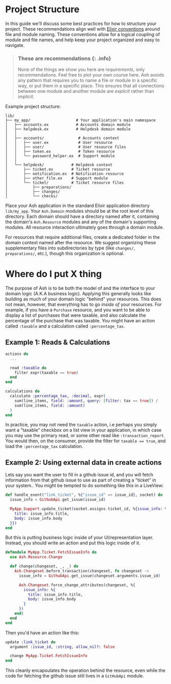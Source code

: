 # Project Structure

In this guide we'll discuss some best practices for how to structure your project. These recommendations align well with [Elixir conventions](https://hexdocs.pm/elixir/1.16.2/naming-conventions.html#casing) around file and module naming. These conventions allow for a logical coupling of module and file names, and help keep your project organized and easy to navigate.

> ### These are recommendations {: .info}
>
> None of the things we show you here are _requirements_, only recommendations.
> Feel free to plot your own course here. Ash avoids any pattern that requires
> you to name a  file or module in a specific way, or put them in a specific
> place. This ensures that all connections between one module and another
> module are _explicit_ rather than _implicit_.

Example project structure:

```
lib/
├── my_app/                    # Your application's main namespace
│   ├── accounts.ex            # Accounts domain module
│   ├── helpdesk.ex            # Helpdesk domain module
│   │
│   ├── accounts/               # Accounts context
│   │   ├── user.ex             # User resource
│   │   ├── user/               # User resource files
│   │   ├── token.ex            # Token resource
│   │   └── password_helper.ex  # Support module
│   │
│   └── helpdesk/            # Helpdesk context
│       ├── ticket.ex        # Ticket resource
│       ├── notification.ex  # Notification resource
│       ├── other_file.ex    # Support module
│       └── ticket/          # Ticket resource files
│           ├── preparations/
│           ├── changes/
│           └── checks/
```

Place your Ash application in the standard Elixir application directory `lib/my_app`. Your `Ash.Domain` modules should be at the root level of this directory. Each domain should have a directory named after it, containing the domain's `Ash.Resource` modules and any of the domain's supporting modules. All resource interaction ultimately goes through a domain module.

For resources that require additional files, create a dedicated folder in the domain context named after the resource. We suggest organizing these supplementary files into subdirectories by type (like `changes/`, `preparations/`, etc.), though this organization is optional.

# Where do I put X thing

The purpose of Ash is to be both the model of and the interface to your domain logic (A.K.A business logic). Applying this generally looks like building as much of your domain logic "behind" your resources. This does not mean, however, that everything has to go _inside of_ your resources. For example, if you have a `Purchase` resource, and you want to be able to display a list of purchases that were taxable, and also calculate the percentage of the purchase that was taxable. You might have an action called `:taxable` and a calculation called `:percentage_tax`.

## Example 1: Reads & Calculations

```elixir
actions do
  ...

  read :taxable do
    filter expr(taxable == true)
  end
end

calculations do
  calculate :percentage_tax, :decimal, expr(
    sum(line_items, field: :amount, query: [filter: tax == true]) /
    sum(line_items, field: :amount)
  )
end
```

In practice, you may not need the `taxable` action, i.e perhaps you simply want a "taxable" checkbox on a list view in your application, in which case you may use the primary read, or some other read like `:transaction_report`. You would then, on the consumer, provide the filter for `taxable == true`, and load the `:percentage_tax` calculation.

## Example 2: Using external data in create actions

Lets say you want the user to fill in a github issue id, and you will fetch information from that github issue to use as part of creating a "ticket" in your system.. You might be tempted to do something like this in a LiveView:

```elixir
def handle_event("link_ticket", %{"issue_id" => issue_id}, socket) do
  issue_info = GithubApi.get_issue(issue_id)

  MyApp.Support.update_ticket(socket.assigns.ticket_id, %{issue_info: %{
    title: issue_info.title,
    body: issue_info.body
  }})
end
```

But this is putting business logic inside of your UI/representation layer. Instead, you should write an action and put this logic inside of it.

```elixir
defmodule MyApp.Ticket.FetchIssueInfo do
  use Ash.Resource.Change

  def change(changeset, _, _) do
    Ash.Changeset.before_transaction(changeset, fn changeset ->
      issue_info = GithubApi.get_issue(changeset.arguments.issue_id)

      Ash.Changeset.force_change_attributes(changeset, %{
        issue_info: %{
          title: issue_info.title,
          body: issue_info.body
        }
      })
    end)
  end
end
```

Then you'd have an action like this:

```elixir
update :link_ticket do
  argument :issue_id, :string, allow_nil?: false

  change MyApp.Ticket.FetchIssueInfo
end
```

This cleanly encapsulates the operation behind the resource, even while the code for fetching the github issue still lives in a `GitHubApi` module.
